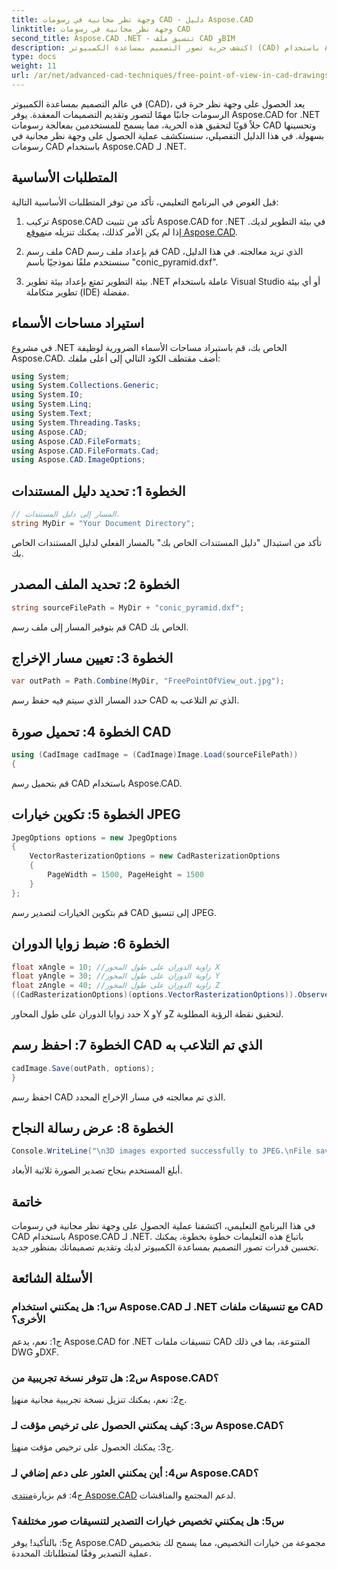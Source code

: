```yaml
---
title: وجهة نظر مجانية في رسومات CAD - دليل Aspose.CAD
linktitle: وجهة نظر مجانية في رسومات CAD
second_title: Aspose.CAD .NET - تنسيق ملف CAD وBIM
description: اكتشف حرية تصور التصميم بمساعدة الكمبيوتر (CAD) باستخدام Aspose.CAD لـ .NET. اتبع دليلنا خطوة بخطوة للحصول على وجهة نظر فريدة من نوعها.
type: docs
weight: 11
url: /ar/net/advanced-cad-techniques/free-point-of-view-in-cad-drawings/
---
```

في عالم التصميم بمساعدة الكمبيوتر (CAD)، يعد الحصول على وجهة نظر حرة في الرسومات جانبًا مهمًا لتصور وتقديم التصميمات المعقدة. يوفر Aspose.CAD for .NET حلاً قويًا لتحقيق هذه الحرية، مما يسمح للمستخدمين بمعالجة رسومات CAD وتحسينها بسهولة. في هذا الدليل التفصيلي، سنستكشف عملية الحصول على وجهة نظر مجانية في رسومات CAD باستخدام Aspose.CAD لـ .NET.

## المتطلبات الأساسية

قبل الغوص في البرنامج التعليمي، تأكد من توفر المتطلبات الأساسية التالية:

1. تركيب Aspose.CAD
 تأكد من تثبيت Aspose.CAD for .NET في بيئة التطوير لديك. إذا لم يكن الأمر كذلك، يمكنك تنزيله من[موقع Aspose.CAD](https://releases.aspose.com/cad/net/).

2. ملف رسم CAD
قم بإعداد ملف رسم CAD الذي تريد معالجته. في هذا الدليل، سنستخدم ملفًا نموذجيًا باسم "conic_pyramid.dxf".

3. بيئة التطوير
تمتع بإعداد بيئة تطوير .NET عاملة باستخدام Visual Studio أو أي بيئة تطوير متكاملة (IDE) مفضلة.

## استيراد مساحات الأسماء

في مشروع .NET الخاص بك، قم باستيراد مساحات الأسماء الضرورية لوظيفة Aspose.CAD. أضف مقتطف الكود التالي إلى أعلى ملفك:

```csharp
using System;
using System.Collections.Generic;
using System.IO;
using System.Linq;
using System.Text;
using System.Threading.Tasks;
using Aspose.CAD;
using Aspose.CAD.FileFormats;
using Aspose.CAD.FileFormats.Cad;
using Aspose.CAD.ImageOptions;
```


## الخطوة 1: تحديد دليل المستندات

```csharp
// المسار إلى دليل المستندات.
string MyDir = "Your Document Directory";
```

تأكد من استبدال "دليل المستندات الخاص بك" بالمسار الفعلي لدليل المستندات الخاص بك.

## الخطوة 2: تحديد الملف المصدر

```csharp
string sourceFilePath = MyDir + "conic_pyramid.dxf";
```

قم بتوفير المسار إلى ملف رسم CAD الخاص بك.

## الخطوة 3: تعيين مسار الإخراج

```csharp
var outPath = Path.Combine(MyDir, "FreePointOfView_out.jpg");
```

حدد المسار الذي سيتم فيه حفظ رسم CAD الذي تم التلاعب به.

## الخطوة 4: تحميل صورة CAD

```csharp
using (CadImage cadImage = (CadImage)Image.Load(sourceFilePath))
{
```

قم بتحميل رسم CAD باستخدام Aspose.CAD.

## الخطوة 5: تكوين خيارات JPEG

```csharp
JpegOptions options = new JpegOptions
{
    VectorRasterizationOptions = new CadRasterizationOptions
    {
        PageWidth = 1500, PageHeight = 1500
    }
};
```

قم بتكوين الخيارات لتصدير رسم CAD إلى تنسيق JPEG.

## الخطوة 6: ضبط زوايا الدوران

```csharp
float xAngle = 10; //زاوية الدوران على طول المحور X
float yAngle = 30; //زاوية الدوران على طول المحور Y
float zAngle = 40; //زاوية الدوران على طول المحور Z
((CadRasterizationOptions)(options.VectorRasterizationOptions)).ObserverPoint = new ObserverPoint(xAngle, yAngle, zAngle);
```

حدد زوايا الدوران على طول المحاور X وY وZ لتحقيق نقطة الرؤية المطلوبة.

## الخطوة 7: احفظ رسم CAD الذي تم التلاعب به

```csharp
cadImage.Save(outPath, options);
}
```

احفظ رسم CAD الذي تم معالجته في مسار الإخراج المحدد.

## الخطوة 8: عرض رسالة النجاح

```csharp
Console.WriteLine("\n3D images exported successfully to JPEG.\nFile saved at " + outPath);
```

أبلغ المستخدم بنجاح تصدير الصورة ثلاثية الأبعاد.

## خاتمة

في هذا البرنامج التعليمي، اكتشفنا عملية الحصول على وجهة نظر مجانية في رسومات CAD باستخدام Aspose.CAD لـ .NET. باتباع هذه التعليمات خطوة بخطوة، يمكنك تحسين قدرات تصور التصميم بمساعدة الكمبيوتر لديك وتقديم تصميماتك بمنظور جديد.


## الأسئلة الشائعة

### س1: هل يمكنني استخدام Aspose.CAD لـ .NET مع تنسيقات ملفات CAD الأخرى؟

ج1: نعم، يدعم Aspose.CAD for .NET تنسيقات ملفات CAD المتنوعة، بما في ذلك DWG وDXF.

### س2: هل تتوفر نسخة تجريبية من Aspose.CAD؟

 ج2: نعم، يمكنك تنزيل نسخة تجريبية مجانية من[هنا](https://releases.aspose.com/).

### س3: كيف يمكنني الحصول على ترخيص مؤقت لـ Aspose.CAD؟

 ج3: يمكنك الحصول على ترخيص مؤقت من[هنا](https://purchase.aspose.com/temporary-license/).

### س4: أين يمكنني العثور على دعم إضافي لـ Aspose.CAD؟

 ج4: قم بزيارة[منتدى Aspose.CAD](https://forum.aspose.com/c/cad/19) لدعم المجتمع والمناقشات.

### س5: هل يمكنني تخصيص خيارات التصدير لتنسيقات صور مختلفة؟

ج5: بالتأكيد! يوفر Aspose.CAD مجموعة من خيارات التخصيص، مما يسمح لك بتخصيص عملية التصدير وفقًا لمتطلباتك المحددة.